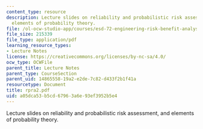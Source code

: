```yaml
---
content_type: resource
description: Lecture slides on reliability and probabilistic risk assessment, and
  elements of probability theory.
file: /ol-ocw-studio-app/courses/esd-72-engineering-risk-benefit-analysis-spring-2007/a05dca53b5cd67963a6e93ef3952b5e4_rpra2.pdf
file_size: 215339
file_type: application/pdf
learning_resource_types:
- Lecture Notes
license: https://creativecommons.org/licenses/by-nc-sa/4.0/
ocw_type: OCWFile
parent_title: Lecture Notes
parent_type: CourseSection
parent_uid: 14865558-19a2-e2de-7c82-d433f2b1f41a
resourcetype: Document
title: rpra2.pdf
uid: a05dca53-b5cd-6796-3a6e-93ef3952b5e4
---
```

Lecture slides on reliability and probabilistic risk assessment, and elements of probability theory.